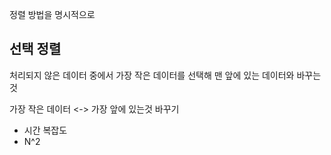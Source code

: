 정렬 방법을 명시적으로

## 선택 정렬
처리되지 않은 데이터 중에서 가장 작은 데이터를 선택해 맨 앞에 있는 데이터와 바꾸는 것

가장 작은 데이터 <-> 가장 앞에 있는것 바꾸기

- 시간 복잡도 
- N^2